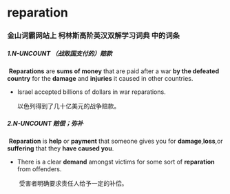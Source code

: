 # reparation

### 金山词霸网站上 柯林斯高阶英汉双解学习词典 中的词条

##### 1.N-UNCOUNT  （战败国支付的）赔款

​	**Reparations** are **sums of money** that are paid after a war **by the defeated country** for the **damage** and **injuries** it caused in other countries.

- Israel accepted billions of dollars in war reparations.

  以色列得到了几十亿美元的战争赔款。

##### 2.N-UNCOUNT 赔偿；弥补

​		**Reparation** is **help** or **payment** that someone gives you for **damage**,**loss**,or **suffering** that they **have caused you**.

- There is a clear **demand** amongst victims for some sort of **reparation** from offenders.	

  ​	受害者明确要求责任人给予一定的补偿。